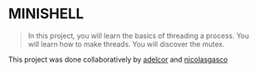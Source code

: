 # MINISHELL

> In this project, you will learn the basics of threading a process. You will learn how to make threads. You will discover the mutex.

This project was done collaboratively by [adelcor](https://github.com/adelcor) and [nicolasgasco](https://github.com/nicolasgasco)

